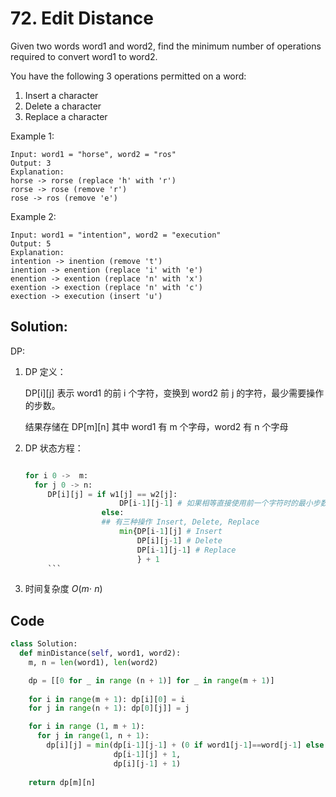 # 72. Edit Distance

Given two words word1 and word2, find the minimum number of operations required to convert word1 to word2.

You have the following 3 operations permitted on a word:

1. Insert a character
2. Delete a character
3. Replace a character

Example 1:

    Input: word1 = "horse", word2 = "ros"
    Output: 3
    Explanation: 
    horse -> rorse (replace 'h' with 'r')
    rorse -> rose (remove 'r')
    rose -> ros (remove 'e')

Example 2:

    Input: word1 = "intention", word2 = "execution"
    Output: 5
    Explanation: 
    intention -> inention (remove 't')
    inention -> enention (replace 'i' with 'e')
    enention -> exention (replace 'n' with 'x')
    exention -> exection (replace 'n' with 'c')
    exection -> execution (insert 'u')

## Solution:

DP:

1. DP 定义：

   DP[i][j] 表示 word1 的前 i 个字符，变换到 word2 前 j 的字符，最少需要操作的步数。
   
   结果存储在 DP[m][n] 其中 word1 有 m 个字母，word2 有 n 个字母


2. DP 状态方程：
   
   ```python

   for i 0 ->  m:
     for j 0 -> n:   
        DP[i][j] = if w1[j] == w2[j]:
                        DP[i-1][j-1] # 如果相等直接使用前一个字符时的最小步数
                    else:
                    ## 有三种操作 Insert, Delete, Replace
                        min{DP[i-1][j] # Insert
                            DP[i][j-1] # Delete
                            DP[i-1][j-1] # Replace
                            } + 1 
        ```
3. 时间复杂度 $O(m \cdot\ n)$

## Code

```python
class Solution:
  def minDistance(self, word1, word2):
    m, n = len(word1), len(word2)

    dp = [[0 for _ in range (n + 1)] for _ in range(m + 1)]
    
    for i in range(m + 1): dp[i][0] = i
    for j in range(n + 1): dp[0][j]] = j

    for i in range (1, m + 1):
      for j in range(1, n + 1):
        dp[i][j] = min(dp[i-1][j-1] + (0 if word1[j-1]==word[j-1] else 1),
                       dp[i-1][j] + 1,
                       dp[i][j-1] + 1)
    
    return dp[m][n]

```
